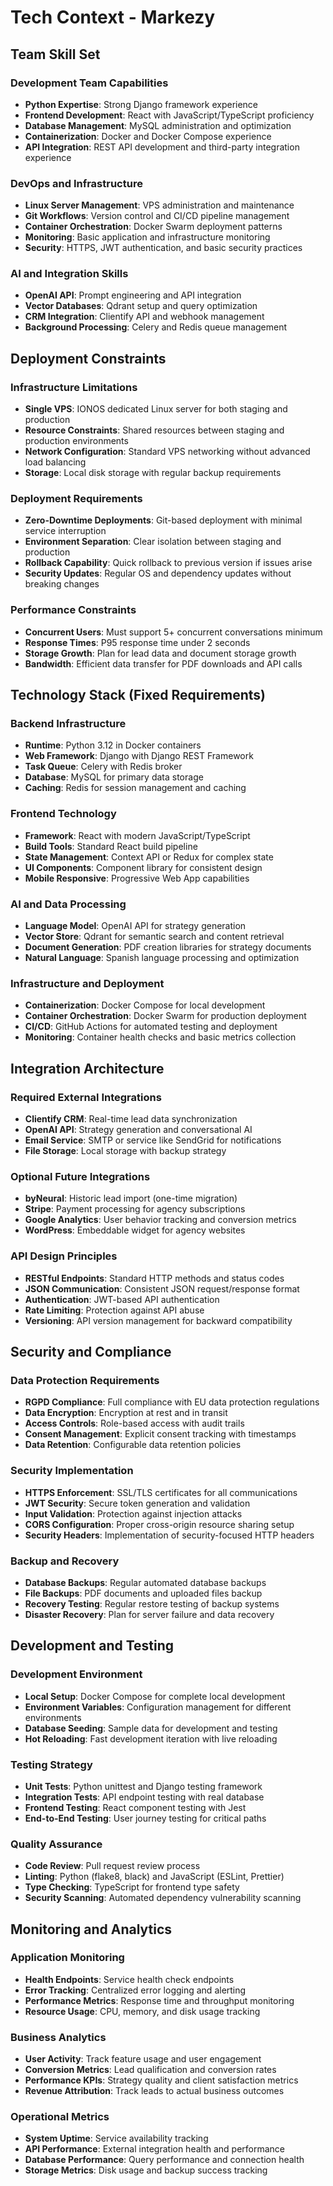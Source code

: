 # Tech Context - Markezy

## Team Skill Set

### Development Team Capabilities

- **Python Expertise**: Strong Django framework experience
- **Frontend Development**: React with JavaScript/TypeScript proficiency
- **Database Management**: MySQL administration and optimization
- **Containerization**: Docker and Docker Compose experience
- **API Integration**: REST API development and third-party integration experience

### DevOps and Infrastructure

- **Linux Server Management**: VPS administration and maintenance
- **Git Workflows**: Version control and CI/CD pipeline management
- **Container Orchestration**: Docker Swarm deployment patterns
- **Monitoring**: Basic application and infrastructure monitoring
- **Security**: HTTPS, JWT authentication, and basic security practices

### AI and Integration Skills

- **OpenAI API**: Prompt engineering and API integration
- **Vector Databases**: Qdrant setup and query optimization
- **CRM Integration**: Clientify API and webhook management
- **Background Processing**: Celery and Redis queue management

## Deployment Constraints

### Infrastructure Limitations

- **Single VPS**: IONOS dedicated Linux server for both staging and production
- **Resource Constraints**: Shared resources between staging and production environments
- **Network Configuration**: Standard VPS networking without advanced load balancing
- **Storage**: Local disk storage with regular backup requirements

### Deployment Requirements

- **Zero-Downtime Deployments**: Git-based deployment with minimal service interruption
- **Environment Separation**: Clear isolation between staging and production
- **Rollback Capability**: Quick rollback to previous version if issues arise
- **Security Updates**: Regular OS and dependency updates without breaking changes

### Performance Constraints

- **Concurrent Users**: Must support 5+ concurrent conversations minimum
- **Response Times**: P95 response time under 2 seconds
- **Storage Growth**: Plan for lead data and document storage growth
- **Bandwidth**: Efficient data transfer for PDF downloads and API calls

## Technology Stack (Fixed Requirements)

### Backend Infrastructure

- **Runtime**: Python 3.12 in Docker containers
- **Web Framework**: Django with Django REST Framework
- **Task Queue**: Celery with Redis broker
- **Database**: MySQL for primary data storage
- **Caching**: Redis for session management and caching

### Frontend Technology

- **Framework**: React with modern JavaScript/TypeScript
- **Build Tools**: Standard React build pipeline
- **State Management**: Context API or Redux for complex state
- **UI Components**: Component library for consistent design
- **Mobile Responsive**: Progressive Web App capabilities

### AI and Data Processing

- **Language Model**: OpenAI API for strategy generation
- **Vector Store**: Qdrant for semantic search and content retrieval
- **Document Generation**: PDF creation libraries for strategy documents
- **Natural Language**: Spanish language processing and optimization

### Infrastructure and Deployment

- **Containerization**: Docker Compose for local development
- **Container Orchestration**: Docker Swarm for production deployment
- **CI/CD**: GitHub Actions for automated testing and deployment
- **Monitoring**: Container health checks and basic metrics collection

## Integration Architecture

### Required External Integrations

- **Clientify CRM**: Real-time lead data synchronization
- **OpenAI API**: Strategy generation and conversational AI
- **Email Service**: SMTP or service like SendGrid for notifications
- **File Storage**: Local storage with backup strategy

### Optional Future Integrations

- **byNeural**: Historic lead import (one-time migration)
- **Stripe**: Payment processing for agency subscriptions
- **Google Analytics**: User behavior tracking and conversion metrics
- **WordPress**: Embeddable widget for agency websites

### API Design Principles

- **RESTful Endpoints**: Standard HTTP methods and status codes
- **JSON Communication**: Consistent JSON request/response format
- **Authentication**: JWT-based API authentication
- **Rate Limiting**: Protection against API abuse
- **Versioning**: API version management for backward compatibility

## Security and Compliance

### Data Protection Requirements

- **RGPD Compliance**: Full compliance with EU data protection regulations
- **Data Encryption**: Encryption at rest and in transit
- **Access Controls**: Role-based access with audit trails
- **Consent Management**: Explicit consent tracking with timestamps
- **Data Retention**: Configurable data retention policies

### Security Implementation

- **HTTPS Enforcement**: SSL/TLS certificates for all communications
- **JWT Security**: Secure token generation and validation
- **Input Validation**: Protection against injection attacks
- **CORS Configuration**: Proper cross-origin resource sharing setup
- **Security Headers**: Implementation of security-focused HTTP headers

### Backup and Recovery

- **Database Backups**: Regular automated database backups
- **File Backups**: PDF documents and uploaded files backup
- **Recovery Testing**: Regular restore testing of backup systems
- **Disaster Recovery**: Plan for server failure and data recovery

## Development and Testing

### Development Environment

- **Local Setup**: Docker Compose for complete local development
- **Environment Variables**: Configuration management for different environments
- **Database Seeding**: Sample data for development and testing
- **Hot Reloading**: Fast development iteration with live reloading

### Testing Strategy

- **Unit Tests**: Python unittest and Django testing framework
- **Integration Tests**: API endpoint testing with real database
- **Frontend Testing**: React component testing with Jest
- **End-to-End Testing**: User journey testing for critical paths

### Quality Assurance

- **Code Review**: Pull request review process
- **Linting**: Python (flake8, black) and JavaScript (ESLint, Prettier)
- **Type Checking**: TypeScript for frontend type safety
- **Security Scanning**: Automated dependency vulnerability scanning

## Monitoring and Analytics

### Application Monitoring

- **Health Endpoints**: Service health check endpoints
- **Error Tracking**: Centralized error logging and alerting
- **Performance Metrics**: Response time and throughput monitoring
- **Resource Usage**: CPU, memory, and disk usage tracking

### Business Analytics

- **User Activity**: Track feature usage and user engagement
- **Conversion Metrics**: Lead qualification and conversion rates
- **Performance KPIs**: Strategy quality and client satisfaction metrics
- **Revenue Attribution**: Track leads to actual business outcomes

### Operational Metrics

- **System Uptime**: Service availability tracking
- **API Performance**: External integration health and performance
- **Database Performance**: Query performance and connection health
- **Storage Metrics**: Disk usage and backup success tracking
